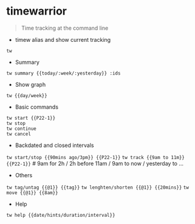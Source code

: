 # timewarrior

> Time tracking at the command line

- timew alias and show current tracking

`tw`

- Summary

`tw summary {{today/:week/:yesterday}} :ids`

- Show graph

`tw {{day/week}}`

- Basic commands

`tw start {{P22-1}}`  
`tw stop`  
`tw continue`  
`tw cancel`  

- Backdated and closed intervals

`tw start/stop {{90mins ago/3pm}} {{P22-1}}`
`tw track {{9am to 11m}} {{P22-1}}`  # 9am for 2h / 2h before 11am / 9am to now / yesterday to ...

- Others

`tw tag/untag {{@1}} {{tag}}`
`tw lenghten/shorten {{@1}} {{20mins}}`
`tw move {{@1}} {{8am}}`

- Help

`tw help {{date/hints/duration/interval}}`